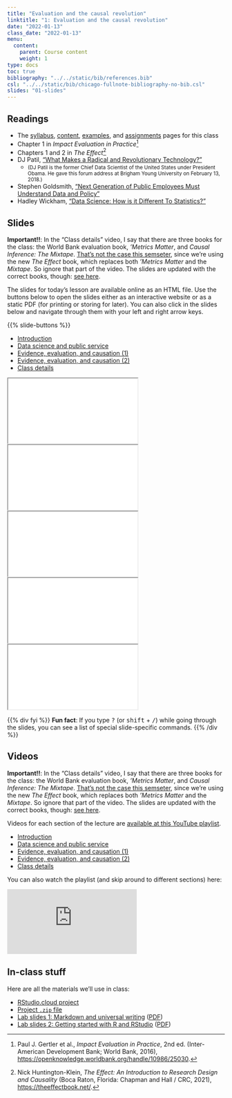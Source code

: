 ```yaml
---
title: "Evaluation and the causal revolution"
linktitle: "1: Evaluation and the causal revolution"
date: "2022-01-13"
class_date: "2022-01-13"
menu:
  content:
    parent: Course content
    weight: 1
type: docs
toc: true
bibliography: "../../static/bib/references.bib"
csl: "../../static/bib/chicago-fullnote-bibliography-no-bib.csl"
slides: "01-slides"
---
```


## Readings

-   The [syllabus](/syllabus/), [content](/content/), [examples](/example/), and [assignments](/assigment/) pages for this class
-   <i class="fas fa-book"></i> Chapter 1 in *Impact Evaluation in Practice*[^1]
-   <i class="fas fa-book"></i> Chapters 1 and 2 in *The Effect*[^2]
-   <i class="fab fa-youtube"></i> DJ Patil, [“What Makes a Radical and Revolutionary Technology?”](https://www.youtube.com/watch?v=UOoMzaWOQJA)
    -   <small>(DJ Patil is the former Chief Data Scientist of the United States under President Obama. He gave this forum address at Brigham Young University on February 13, 2018.)</small>
-   <i class="fas fa-external-link-square-alt"></i> Stephen Goldsmith, [“Next Generation of Public Employees Must Understand Data and Policy”](http://www.govtech.com/opinion/Next-Generation-Public-Employees-Must-Understand-Data-Policy.html)
-   <i class="fas fa-external-link-square-alt"></i> Hadley Wickham, [“Data Science: How is it Different To Statistics?”](http://bulletin.imstat.org/2014/09/data-science-how-is-it-different-to-statistics%E2%80%89/)

## Slides

**Important!!**: In the “Class details” video, I say that there are three books for the class: the World Bank evaluation book, *’Metrics Matter*, and *Causal Inference: The Mixtape*. [That’s not the case this semseter](/syllabus/#books), since we’re using the new *The Effect* book, which replaces both *’Metrics Matter* and the *Mixtape*. So ignore that part of the video. The slides are updated with the correct books, though: [see here](/slides/01-slides.html#85).

The slides for today’s lesson are available online as an HTML file. Use the buttons below to open the slides either as an interactive website or as a static PDF (for printing or storing for later). You can also click in the slides below and navigate through them with your left and right arrow keys.

{{% slide-buttons %}}

<ul class="nav nav-tabs" id="slide-tabs" role="tablist">
<li class="nav-item">
<a class="nav-link active" id="introduction-tab" data-toggle="tab" href="#introduction" role="tab" aria-controls="introduction" aria-selected="true">Introduction</a>
</li>
<li class="nav-item">
<a class="nav-link" id="data-science-and-public-service-tab" data-toggle="tab" href="#data-science-and-public-service" role="tab" aria-controls="data-science-and-public-service" aria-selected="false">Data science and public service</a>
</li>
<li class="nav-item">
<a class="nav-link" id="evidence-evaluation-and-causation-1-tab" data-toggle="tab" href="#evidence-evaluation-and-causation-1" role="tab" aria-controls="evidence-evaluation-and-causation-1" aria-selected="false">Evidence, evaluation, and causation (1)</a>
</li>
<li class="nav-item">
<a class="nav-link" id="evidence-evaluation-and-causation-2-tab" data-toggle="tab" href="#evidence-evaluation-and-causation-2" role="tab" aria-controls="evidence-evaluation-and-causation-2" aria-selected="false">Evidence, evaluation, and causation (2)</a>
</li>
<li class="nav-item">
<a class="nav-link" id="class-details-tab" data-toggle="tab" href="#class-details" role="tab" aria-controls="class-details" aria-selected="false">Class details</a>
</li>
</ul>

<div id="slide-tabs" class="tab-content">

<div id="introduction" class="tab-pane fade show active" role="tabpanel" aria-labelledby="introduction-tab">

<div class="embed-responsive embed-responsive-16by9">

<iframe class="embed-responsive-item" src="/slides/01-slides.html#1">
</iframe>

</div>

</div>

<div id="data-science-and-public-service" class="tab-pane fade" role="tabpanel" aria-labelledby="data-science-and-public-service-tab">

<div class="embed-responsive embed-responsive-16by9">

<iframe class="embed-responsive-item" src="/slides/01-slides.html#ds-ps">
</iframe>

</div>

</div>

<div id="evidence-evaluation-and-causation-1" class="tab-pane fade" role="tabpanel" aria-labelledby="evidence-evaluation-and-causation-1-tab">

<div class="embed-responsive embed-responsive-16by9">

<iframe class="embed-responsive-item" src="/slides/01-slides.html#evidence-evaluation-causation">
</iframe>

</div>

</div>

<div id="evidence-evaluation-and-causation-2" class="tab-pane fade" role="tabpanel" aria-labelledby="evidence-evaluation-and-causation-2-tab">

<div class="embed-responsive embed-responsive-16by9">

<iframe class="embed-responsive-item" src="/slides/01-slides.html#evidence-evaluation-causation1">
</iframe>

</div>

</div>

<div id="class-details" class="tab-pane fade" role="tabpanel" aria-labelledby="class-details-tab">

<div class="embed-responsive embed-responsive-16by9">

<iframe class="embed-responsive-item" src="/slides/01-slides.html#class-details">
</iframe>

</div>

</div>

</div>

{{% div fyi %}}
**Fun fact**: If you type <kbd>?</kbd> (or <kbd>shift</kbd> + <kbd>/</kbd>) while going through the slides, you can see a list of special slide-specific commands.
{{% /div %}}

## Videos

**Important!!**: In the “Class details” video, I say that there are three books for the class: the World Bank evaluation book, *’Metrics Matter*, and *Causal Inference: The Mixtape*. [That’s not the case this semseter](/syllabus/#books), since we’re using the new *The Effect* book, which replaces both *’Metrics Matter* and the *Mixtape*. So ignore that part of the video. The slides are updated with the correct books, though: [see here](/slides/01-slides.html#85).

Videos for each section of the lecture are [available at this YouTube playlist](https://www.youtube.com/playlist?list=PLS6tnpTr39sHcnk9KcoQVzDywxWRzVWHC).

-   [Introduction](https://www.youtube.com/watch?v=BIhz1dz5Vws&list=PLS6tnpTr39sHcnk9KcoQVzDywxWRzVWHC)
-   [Data science and public service](https://www.youtube.com/watch?v=f-sOSXyeeJE&list=PLS6tnpTr39sHcnk9KcoQVzDywxWRzVWHC)
-   [Evidence, evaluation, and causation (1)](https://www.youtube.com/watch?v=Z2foqSMWnGU&list=PLS6tnpTr39sHcnk9KcoQVzDywxWRzVWHC)
-   [Evidence, evaluation, and causation (2)](https://www.youtube.com/watch?v=W5ChuEhAzrs&list=PLS6tnpTr39sHcnk9KcoQVzDywxWRzVWHC)
-   [Class details](https://www.youtube.com/watch?v=D4LoEctZxHE&list=PLS6tnpTr39sHcnk9KcoQVzDywxWRzVWHC)

You can also watch the playlist (and skip around to different sections) here:

<div class="embed-responsive embed-responsive-16by9">

<iframe class="embed-responsive-item" src="https://www.youtube.com/embed/playlist?list=PLS6tnpTr39sHcnk9KcoQVzDywxWRzVWHC" frameborder="0" allow="accelerometer; autoplay; encrypted-media; gyroscope; picture-in-picture" allowfullscreen>
</iframe>

</div>

## In-class stuff

Here are all the materials we’ll use in class:

-   [RStudio.cloud project](https://rstudio.cloud/spaces/160211/project/2789473)
-   [Project `.zip` file](/projects/01-class.zip)
-   [Lab slides 1: Markdown and universal writing](/slides/01-class_01_markdown-writing.html) ([PDF](/slides/01-class_01_markdown-writing.pdf))
-   [Lab slides 2: Getting started with R and RStudio](/slides/01-class_02-getting-started.html) ([PDF](/slides/01-class_02-getting-started.pdf))

[^1]: Paul J. Gertler et al., *Impact Evaluation in Practice*, 2nd ed. (Inter-American Development Bank; World Bank, 2016), <https://openknowledge.worldbank.org/handle/10986/25030>.

[^2]: Nick Huntington-Klein, *The Effect: An Introduction to Research Design and Causality* (Boca Raton, Florida: Chapman and Hall / CRC, 2021), <https://theeffectbook.net/>.

